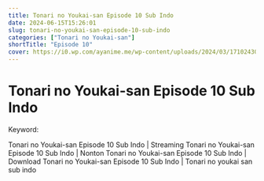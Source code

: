 ```yaml
---
title: Tonari no Youkai-san Episode 10 Sub Indo
date: 2024-06-15T15:26:01
slug: tonari-no-youkai-san-episode-10-sub-indo
categories: ["Tonari no Youkai-san"]
shortTitle: "Episode 10"
cover: https://i0.wp.com/ayanime.me/wp-content/uploads/2024/03/1710243095-2436-141559.jpg
---
```


# Tonari no Youkai-san Episode 10 Sub Indo

<iframe-loader iframe-src1="https://play.ayanime.me/include/fluidplayer/fluidplayer.php?VideoSrc1=https%3A%2F%2Fdrive.google.com%2Ffile%2Fd%2F1hN6T2XczX1nJBXwAAM9pO9SiIOr1MUIB%2Fpreview&VideoType1=video%2Fmp4&VideoQuality1=480p&VideoSrc2=https%3A%2F%2Fdrive.google.com%2Ffile%2Fd%2F1xSH9LT4x7UyIPCeIRTD2Y4j7sG3hRfNj%2Fpreview&VideoType2=video%2Fmp4&VideoQuality2=720p&VideoSrc3=https%3A%2F%2Fdrive.google.com%2Ffile%2Fd%2F1zilO-Jowsl3QECceZTZZpU0gzKe-7c7l%2Fpreview&VideoType3=video%2Fmp4&VideoQuality3=1080p&VideoSrc4=&VideoType4=&VideoQuality4=&VideoPoster=&VideoTrack1=&kind1=&srclang1=&label1=&default1=&VideoTrack2=&kind2=&srclang2=&label2=&default2=&player=fluid+player&server=Drive+API&api=&width=100%25&height=900px" iframe-src2="https://drive.google.com/file/d/1zilO-Jowsl3QECceZTZZpU0gzKe-7c7l/preview"></iframe-loader>

Keyword:
<p>Tonari no Youkai-san Episode 10 Sub Indo | Streaming Tonari no Youkai-san Episode 10 Sub Indo | Nonton Tonari no Youkai-san Episode 10 Sub Indo | Download Tonari no Youkai-san Episode 10 Sub Indo | Tonari no youkai san sub indo</p>

